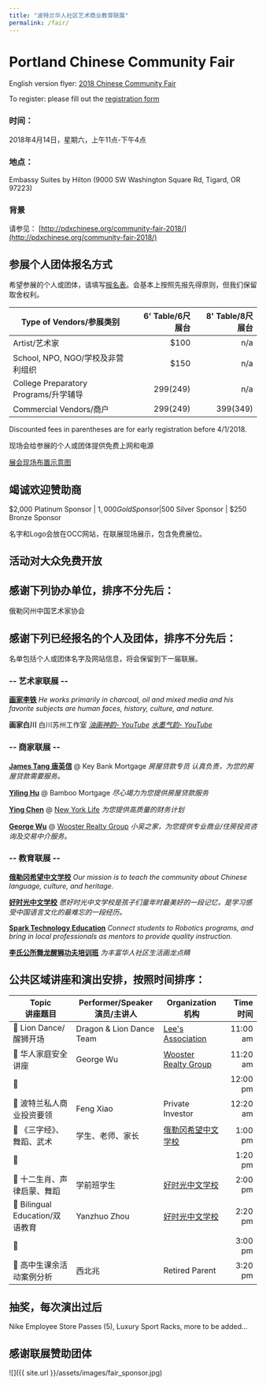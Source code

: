 ```yaml
---
title: "波特兰华人社区艺术商业教育联展"
permalink: /fair/
---
```


# Portland Chinese Community Fair

English version flyer: [2018 Chinese Community Fair](/assets/pdf/2018_Chinese_Communtiy_Fair.pdf)

To register: please fill out the [registration form](https://docs.google.com/forms/d/e/1FAIpQLSfi-UOb4g2EeCAJlmC8938LVAZZwNQ9rHf1NtSa9HNKarJZxQ/viewform?c=0&w=1)

### 时间：

2018年4月14日，星期六，上午11点-下午4点

### 地点：

Embassy Suites by Hilton (9000 SW Washington Square Rd, Tigard, OR 97223)

### 背景

请参见： [http://pdxchinese.org/community-fair-2018/](http://pdxchinese.org/community-fair-2018/)

## 参展个人团体报名方式

希望参展的个人或团体，请填写[报名表](https://docs.google.com/forms/d/e/1FAIpQLSfi-UOb4g2EeCAJlmC8938LVAZZwNQ9rHf1NtSa9HNKarJZxQ/viewform?c=0&w=1)。会基本上按照先报先得原则，但我们保留取舍权利。

|Type of Vendors/参展类别 | 6' Table/6尺展台 | 8' Table/8尺展台 |
| --- | ---: | ---: |
| Artist/艺术家 | $100 | n/a |
| School, NPO, NGO/学校及非营利组织 | $150 | n/a |
| College Preparatory Programs/升学辅导 | $299($249) | n/a |
| Commercial Vendors/商户 | $299($249) | $399($349) |

Discounted fees in parentheses are for early registration before 4/1/2018.

现场会给参展的个人或团体提供免费上网和电源

[展会现场布置示意图](/assets/pdf/fair_map_2018.pdf)

## 竭诚欢迎赞助商

$2,000 Platinum Sponsor | $1,000 Gold Sponsor |$500 Silver Sponsor | $250 Bronze Sponsor

名字和Logo会放在OCC网站，在联展现场展示，包含免费展位。

## 活动对大众免费开放

## 感谢下列协办单位，排序不分先后：

俄勒冈州中国艺术家协会

## 感谢下列已经报名的个人及团体，排序不分先后：

名单包括个人或团体名字及网站信息，将会保留到下一届联展。

### -- 艺术家联展 --

**[画家李铁](http://www.litiefineart.com/)** *He works primarily in charcoal, oil and mixed media and his favorite subjects are human faces, history, culture, and nature.*

**画家白川** 白川苏州工作室 *[油画神韵- YouTube](https://youtu.be/xvxIl7WbMKI) [水墨气韵- YouTube](https://www.youtube.com/watch?v=4RH2olJQZGI)*

### -- 商家联展 --

**[James Tang 唐英信](mailto:james_tang@keybank.com)** @ Key Bank Mortgage *房屋贷款专员 认真负责，为您的房屋贷款需要服务。*

**[Yiling Hu](mailto:jenny@bambooloan.com)** @ Bamboo Mortgage *尽心竭力为您提供房屋贷款服务*

**[Ying Chen](Ychen18@ft.newyorklife.com)** @ [New York Life](http://www.newyorklife.com) *为您提供高质量的财务计划*

**[George Wu](office@woosterrealty.com)** @ [Wooster Realty Group](http://woosterrealty.com/) *小吴之家，为您提供专业商业/住房投资咨询及交易中介服务。*

### -- 教育联展 --

**[俄勒冈希望中文学校](http://www.oregon-hope.org)** *Our mission is to teach the community about Chinese language, culture, and heritage.*

**[好时光中文学校](http://www.goodtimechineseschool.org/)** *愿好时光中文学校是孩子们童年时最美好的一段记忆，是学习感受中国语言文化的最难忘的一段经历。*

**[Spark Technology Education](http://sparkteched.org/)** *Connect students to Robotics programs, and bring in local professionals as mentors to provide quality instruction.*

**[李氏公所舞龙醒狮功夫培训班](http://www.leeondong.org/)** *为丰富华人社区生活画龙点睛*

## 公共区域讲座和演出安排，按照时间排序：

| Topic<br/>讲座题目 |  Performer/Speaker<br/>演员/主讲人 | Organization<br/>机构 | Time<br/>时间 |
| --- | --- | --- | ---: |
| :musical_note: Lion Dance/醒狮开场| Dragon & Lion Dance Team | [Lee's Association](http://www.leeondong.org/) | 11:00 am |
| :microphone: 华人家庭安全讲座 | George Wu| [Wooster Realty Group](http://woosterrealty.com) | 11:20 am |
| :musical_note: ||| 12:00 pm |
| :microphone: 波特兰私人商业投资要领 | Feng Xiao | Private Investor | 12:20 am |
| :musical_note: 《三字经》、舞蹈、武术 | 学生、老师、家长 | [俄勒冈希望中文学校](http://www.oregon-hope.org) | 1:00 pm |
| :microphone: ||| 1:20 pm |
| :musical_note: 十二生肖、声律启蒙、舞蹈 | 学前班学生 | [好时光中文学校](http://www.goodtimechineseschool.org/) | 2:00 pm |
| :microphone: Bilingual Education/双语教育 | Yanzhuo Zhou | [好时光中文学校](http://www.goodtimechineseschool.org/) | 2:20 pm |
| :musical_note: ||| 3:00 pm |
| :microphone: 高中生课余活动案例分析 | 西北兆 | Retired Parent | 3:20 pm |

## 抽奖，每次演出过后

Nike Employee Store Passes (5), Luxury Sport Racks, more to be added...

## 感谢联展赞助团体

![]({{ site.url }}/assets/images/fair_sponsor.jpg)
